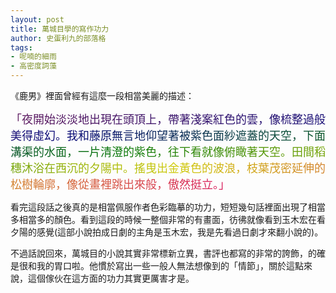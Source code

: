 ```yaml
---
layout: post
title: 萬城目學的寫作功力
author: 史蛋利九的部落格
tags:
- 呢喃的細雨
- 高密度詞藻
---
```


《鹿男》裡面曾經有這麼一段相當美麗的描述：

<span style="font-size: large;
background: -webkit-linear-gradient(20deg, #601b60, #090978, #097809, #cfca0a, #da1b60);
-webkit-background-clip: text;
-webkit-text-fill-color: transparent;">
「夜開始淡淡地出現在頭頂上，帶著淺案紅色的雲，像梳整過般美得虛幻。我和藤原無言地仰望著被紫色面紗遮蓋的天空，下面溝渠的水面，一片清澄的紫色，往下看就像俯瞰著天空。田間稻穗沐浴在西沉的夕陽中。搖曳出金黃色的波浪，枝葉茂密延伸的松樹輪廓，像從畫裡跳出來般，傲然挺立。」
</span>

看完這段話之後真的是相當佩服作者色彩臨摹的功力，短短幾句話裡面出現了相當多相當多的顏色。看到這段的時候一整個非常的有畫面，彷彿就像看到玉木宏在看夕陽的感覺(這部小說拍成日劇的主角是玉木宏，我是先看過日劇才來翻小說的)。

不過話說回來，萬城目的小說其實非常標新立異，書評也都寫的非常的誇飾，的確是很和我的胃口啦。他慣於寫出一些一般人無法想像到的「情節」，關於這點來說，這個傢伙在這方面的功力其實更厲害才是。

